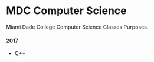 # MDC Computer Science
Miami  Dade College Computer Science Classes Purposes.

#### 2017
* [C++](cpp)

